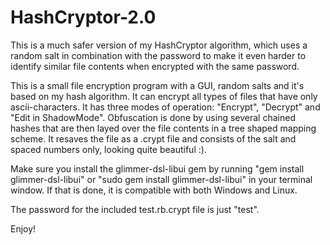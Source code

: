 # HashCryptor-2.0
This is a much safer version of my HashCryptor algorithm, 
which uses a random salt in combination with the password to make it even harder to identify similar file contents when encrypted with the same password.

This is a small file encryption program with a GUI, random salts and it's based on my hash algorithm. It can encrypt all types of files that have only ascii-characters. 
It has three modes of operation: "Encrypt", "Decrypt" and "Edit in ShadowMode". Obfuscation is done by using several chained hashes that are then layed over the file contents in a tree shaped mapping scheme. 
It resaves the file as a .crypt file and consists of the salt and spaced numbers only, looking quite beautiful :). 

Make sure you install the glimmer-dsl-libui gem by running "gem install glimmer-dsl-libui" or "sudo gem install glimmer-dsl-libui" in your terminal window.
If that is done, it is compatible with both Windows and Linux.

The password for the included test.rb.crypt file is just "test".

Enjoy! 
